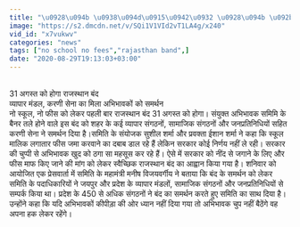 ```yaml
---
title: "\u0928\u094b \u0938\u094d\u0915\u0942\u0932 \u0928\u094b \u092b\u0940\u0938 \u0915\u094b \u0932\u0947\u0915\u0930 31 \u0905\u0917\u0938\u094d\u0924 \u0915\u094b \u0930\u093e\u091c\u0938\u094d\u0925\u093e\u0928 \u092c\u0902\u0926"
image: "https://s2.dmcdn.net/v/SQi1V1VId2vT1LA4g/x240"
vid_id: "x7vukwv"
categories: "news"
tags: ["no school no fees","rajasthan band",]
date: "2020-08-29T19:13:03+03:00"
---
```

<br>31 अगस्त को होगा राजस्थान बंद  <br>व्यापार मंडल, करणी सेना का मिला अभिभावकों को समर्थन  <br>नो स्कूल, नो फीस को लेकर पहली बार राजस्थान बंद 31 अगस्त को होगा। संयुक्त अभिभावक समिमि के बैनर तले होने वाले इस बंद को शहर के कई व्यापार संगठनों, सामाजिक संगठनों और जनप्रतिनिधियों सहित करणी सेना ने समर्थन दिया है।समिति के संयोजक सुशील शर्मा और प्रवक्ता ईशान शर्मा ने कहा कि स्कूल मालिक लगातार  फीस  जमा करवाने का दबाब डाल  रहे हैं लेकिन सरकार कोई निर्णय नहीं ले रही। सरकार की चुप्पी से अभिभावक खुद को ठगा सा महसूस कर रहे हैं। ऐसे में सरकार को नींद से जगाने के लिए और फीस माफ किए जाने की मांग को लेकर स्वैच्छिक राजस्थान बंद का आह्वान किया गया है। शनिवार को आयोजित एक प्रेसवार्ता में समिति के महामंत्री मनीष विजयवर्गीय ने बताया कि बंद के समर्थन को लेकर समिति के पदाधिकारियों ने जयपुर और प्रदेश के व्यापार मंडलों, सामाजिक संगठनों और जनप्रतिनिधियों से सम्पर्क किया था। प्रदेश के 450 से अधिक संगठनों ने बंद का समर्थन करते हुए समिति का साथ दिया है। उन्होंने कहा कि यदि अभिभावकों कीपीड़ा की ओर ध्यान नहीं दिया गया तो अभिभावक चुप नहीं बैठेंगे वह अपना हक लेकर रहेंगे।
